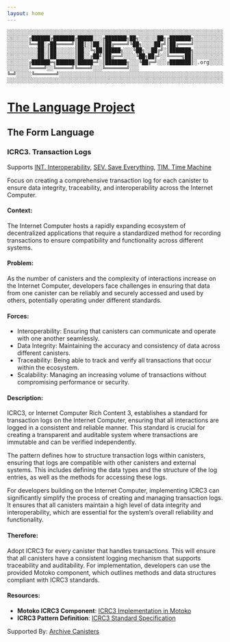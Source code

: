 ```yaml
---
layout: home
---
```


```text
░░░░░░░░░░░░░░░░░░░░░░░░░░░░░░░░░░░░░░░░░░░░░░░░░░░░░░░░░░░░░░░░░░░░░░░░░░░░░░░░░░░░░░░░░░░░░░░░░░░░░░░░░░░░░░░░░░░░░░░░░░░░░░░░░░░░░░░░░░░░░░░░░░░░░░░░░░░░░░░░░░░░░░
░░░░░░░╔██████╔███████╔█████░░░╔███████╗██╗░░░░░░██╗╔███████╗░░░░░░░░░░░░░░░░░░░░░░░░░░░░░░░░░░░░░░░░░░░░░░░░░░░░░░░░░░░░░░░░░░░░░░░░░░░░░░░░░░░░░░░░░░░░░░░░░░░░░░░░░
░░░░░░░╚══██░╔██═════╝║██║░║██░║██╔════╝╚██╗░░░░██╔╝║██╔════╝░░░░░░░░░░░░░░░░░░░░░░░░░░░░░░░░░░░░░░░░░░░░░░░░░░░░░░░░░░░░░░░░░░░░░░░░░░░░░░░░░░░░░░░░░░░░░░░░░░░░░░░░░
░░░░░░░░░░██░║██░░░░░░║██░░╚╗██║█████╗░░░╚██╗░░██╔╝░║███████╗░░░░░░░░░░░░░░░░░░░░░░░░░░░░░░░░░░░░░░░░░░░░░░░░░░░░░░░░░░░░░░░░░░░░░░░░░░░░░░░░░░░░░░░░░░░░░░░░░░░░░░░░░
░░░░░░░░░░██░║██░░░░░░║██░░╔██╝║██╔══╝░░░░╚██╗██╔╝░░╚════╗██║░░░░░░░░░░░░░░░░░░░░░░░░░░░░░░░░░░░░░░░░░░░░░░░░░░░░░░░░░░░░░░░░░░░░░░░░░░░░░░░░░░░░░░░░░░░░░░░░░░░░░░░░░
░░░░░░░╔██████═╗██████║█████═╝░║███████╗░░░╚██╔═╝░░░╔███████║░.org░░░░░░░░░░░░░░░░░░░░░░░░░░░░░░░░░░░░░░░░░░░░░░░░░░░░░░░░░░░░░░░░░░░░░░░░░░░░░░░░░░░░░░░░░░░░░░░░░░░░
░░░░░░░╚════╝░░╚═════╝╚════╝░░░╚═══════╝░░░ ╚═╝░░░░░╚═══════╝░░░░░░░░░░░░░░░░░░░░░░░░░░░░░░░░░░░░░░░░░░░░░░░░░░░░░░░░░░░░░░░░░░░░░░░░░░░░░░░░░░░░░░░░░░░░░░░░░░░░░░░░░
░░░░░░░░░░░░░░░░░░░░░░░░░░░░░░░░░░░░░░░░░░░░░░░░░░░░░░░░░░░░░░░░░░░░░░░░░░░░░░░░░░░░░░░░░░░░░░░░░░░░░░░░░░░░░░░░░░░░░░░░░░░░░░░░░░░░░░░░░░░░░░░░░░░░░░░░░░░░░░░░░░░░░░
```

# [The Language Project](index.html)

## The Form Language

### ICRC3. Transaction Logs

Supports [INT. Interoperability](interoperability.html), [SEV. Save Everything](save_everything.html), [TIM. Time Machine](time_machine.html)

Focus on creating a comprehensive transaction log for each canister to ensure data integrity, traceability, and interoperability across the Internet Computer.

#### Context:

The Internet Computer hosts a rapidly expanding ecosystem of decentralized applications that require a standardized method for recording transactions to ensure compatibility and functionality across different systems.

#### Problem:

As the number of canisters and the complexity of interactions increase on the Internet Computer, developers face challenges in ensuring that data from one canister can be reliably and securely accessed and used by others, potentially operating under different standards.

#### Forces:

  * Interoperability: Ensuring that canisters can communicate and operate with one another seamlessly.
  * Data Integrity: Maintaining the accuracy and consistency of data across different canisters.
  * Traceability: Being able to track and verify all transactions that occur within the ecosystem.
  * Scalability: Managing an increasing volume of transactions without compromising performance or security.

#### Description:

ICRC3, or Internet Computer Rich Content 3, establishes a standard for transaction logs on the Internet Computer, ensuring that all interactions are logged in a consistent and reliable manner. This standard is crucial for creating a transparent and auditable system where transactions are immutable and can be verified independently.

The pattern defines how to structure transaction logs within canisters, ensuring that logs are compatible with other canisters and external systems. This includes defining the data types and the structure of the log entries, as well as the methods for accessing these logs.

For developers building on the Internet Computer, implementing ICRC3 can significantly simplify the process of creating and managing transaction logs. It ensures that all canisters maintain a high level of data integrity and interoperability, which are essential for the system’s overall reliability and functionality.

#### Therefore:

Adopt ICRC3 for every canister that handles transactions. This will ensure that all canisters have a consistent logging mechanism that supports traceability and auditability. For implementation, developers can use the provided Motoko component, which outlines methods and data structures compliant with ICRC3 standards.

#### Resources:

- **Motoko ICRC3 Component**: [ICRC3 Implementation in Motoko](https://mops.one/icrc3-mo)
- **ICRC3 Pattern Definition**: [ICRC3 Standard Specification](https://github.com/dfinity/ICRC-1/blob/main/standards/ICRC-3/README.md)

Supported By: [Archive Canisters](archive_canisters.html)


